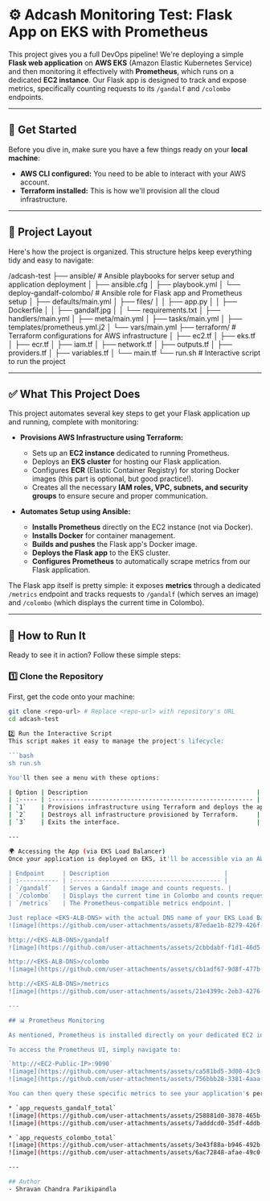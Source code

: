 # ⚙️ Adcash Monitoring Test: Flask App on EKS with Prometheus

This project gives you a full DevOps pipeline! We're deploying a simple **Flask web application** on **AWS EKS** (Amazon Elastic Kubernetes Service) and then monitoring it effectively with **Prometheus**, which runs on a dedicated **EC2 instance**. Our Flask app is designed to track and expose metrics, specifically counting requests to its `/gandalf` and `/colombo` endpoints.

---

## 🚀 Get Started

Before you dive in, make sure you have a few things ready on your **local machine**:

* **AWS CLI configured:** You need to be able to interact with your AWS account.
* **Terraform installed:** This is how we'll provision all the cloud infrastructure.

---

## 📁 Project Layout

Here's how the project is organized. This structure helps keep everything tidy and easy to navigate:

/adcash-test
├── ansible/                  # Ansible playbooks for server setup and application deployment
│ ├── ansible.cfg
│ ├── playbook.yml
│ └── deploy-gandalf-colombo/ # Ansible role for Flask app and Prometheus setup
│     ├── defaults/main.yml
│     ├── files/
│     │ ├── app.py
│     │ ├── Dockerfile
│     │ ├── gandalf.jpg
│     │ └── requirements.txt
│     ├── handlers/main.yml
│     ├── meta/main.yml
│     ├── tasks/main.yml
│     ├── templates/prometheus.yml.j2
│     └── vars/main.yml
├── terraform/                # Terraform configurations for AWS infrastructure
│ ├── ec2.tf
│ ├── eks.tf
│ ├── ecr.tf
│ ├── iam.tf
│ ├── network.tf
│ ├── outputs.tf
│ ├── providers.tf
│ ├── variables.tf
│ └── main.tf
└── run.sh                    # Interactive script to run the project

---

## ✅ What This Project Does

This project automates several key steps to get your Flask application up and running, complete with monitoring:

* **Provisions AWS Infrastructure using Terraform:**
    * Sets up an **EC2 instance** dedicated to running Prometheus.
    * Deploys an **EKS cluster** for hosting our Flask application.
    * Configures **ECR** (Elastic Container Registry) for storing Docker images (this part is optional, but good practice!).
    * Creates all the necessary **IAM roles, VPC, subnets, and security groups** to ensure secure and proper communication.

* **Automates Setup using Ansible:**
    * **Installs Prometheus** directly on the EC2 instance (not via Docker).
    * **Installs Docker** for container management.
    * **Builds and pushes** the Flask app's Docker image.
    * **Deploys the Flask app** to the EKS cluster.
    * **Configures Prometheus** to automatically scrape metrics from our Flask application.

The Flask app itself is pretty simple: it exposes **metrics** through a dedicated `/metrics` endpoint and tracks requests to `/gandalf` (which serves an image) and `/colombo` (which displays the current time in Colombo).

---

## 🚀 How to Run It

Ready to see it in action? Follow these simple steps:

### 1️⃣ Clone the Repository

First, get the code onto your machine:

```bash
git clone <repo-url> # Replace <repo-url> with repository's URL
cd adcash-test

2️⃣ Run the Interactive Script
This script makes it easy to manage the project's lifecycle:

```bash
sh run.sh

You'll then see a menu with these options:

| Option | Description                                               |
| :----- | :-------------------------------------------------------- |
| `1`    | Provisions infrastructure using Terraform and deploys the app using Ansible. |
| `2`    | Destroys all infrastructure provisioned by Terraform.     |
| `3`    | Exits the interface.                                      |

---

🌍 Accessing the App (via EKS Load Balancer)
Once your application is deployed on EKS, it'll be accessible via an AWS Application Load Balancer. You can reach the following endpoints:

| Endpoint     | Description                                |
| :----------- | :----------------------------------------- |
| `/gandalf`   | Serves a Gandalf image and counts requests. |
| `/colombo`   | Displays the current time in Colombo and counts requests. |
| `/metrics`   | The Prometheus-compatible metrics endpoint. |

Just replace <EKS-ALB-DNS> with the actual DNS name of your EKS Load Balancer:
![image](https://github.com/user-attachments/assets/87edae1b-8279-426f-bf49-60023fc4abe2)

http://<EKS-ALB-DNS>/gandalf
![image](https://github.com/user-attachments/assets/2cbbdabf-f1d1-46d5-9f0e-4a47600edb33)

http://<EKS-ALB-DNS>/colombo
![image](https://github.com/user-attachments/assets/cb1adf67-9d8f-477b-9d6e-903aad65ef9e)

http://<EKS-ALB-DNS>/metrics
![image](https://github.com/user-attachments/assets/21e4399c-2eb3-4276-bf8c-68cc54e3e73a)

---

## 📊 Prometheus Monitoring

As mentioned, Prometheus is installed directly on your dedicated EC2 instance.

To access the Prometheus UI, simply navigate to:

`http://<EC2-Public-IP>:9090`
![image](https://github.com/user-attachments/assets/ca581bd5-3d00-43c9-8fde-21981a28ce50)
![image](https://github.com/user-attachments/assets/756bbb28-3381-4aaa-8692-94e16ab52772)

You can then query these specific metrics to see your application's performance:

* `app_requests_gandalf_total`
![image](https://github.com/user-attachments/assets/258881d0-3878-465b-a368-e0e0faa135b8)
![image](https://github.com/user-attachments/assets/7adddcd0-35df-4ddb-b3a0-9e21ef6bd5a2)

* `app_requests_colombo_total`
![image](https://github.com/user-attachments/assets/3e43f88a-b946-492b-8de4-7acee786e6e9)
![image](https://github.com/user-attachments/assets/6ac72848-afae-49c0-9c03-49ce885429bc)

---

## Author
- Shravan Chandra Parikipandla


